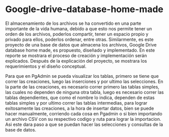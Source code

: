 # Google-drive-database-home-made

El almacenamiento de los archivos se ha convertido en una parte importante de la vida humana, debido a que esto nos permite tener un orden de los archivos, poderlos compartir, tener un espacio propio y privado para ellos, poderlos ordenar, entre otras. Similarmente, es este proyecto de una base de datos que almacena los archivos, Google Drive database home made, es propuesto, diseñado y implementado. En este reporte se mostrara el proceso de creación y implementación serán explicados. Después de la explicación del proyecto, se mostrara los requerimientos y el diseño conceptual. 


Para que en PgAdmin se pueda visualizar los tablas, primero se tiene que correr las creaciones, luego las inserciones y por ultimo las selecciones. 
En la parte de las creaciones, es necesario correr primero las tablas simples, las cuales no dependen de ninguna otra tabla, luego es necesario correr las tablas dependientes, que como el nombre lo indica, dependen de estas tablas simples y por ultimo correr las tablas intermedias, para lograr exitosamente las creaciones, a la hora de insertar datos, bien se puede hacer manualmente, corriendo cada cosa en Pgadmin o si bien importando un archivo CSV con su respectivo codigo y ruta para lograr la importacion. Asi este dara paso a que se puedan hacer las selecciones y consultas de la base de datos. 


